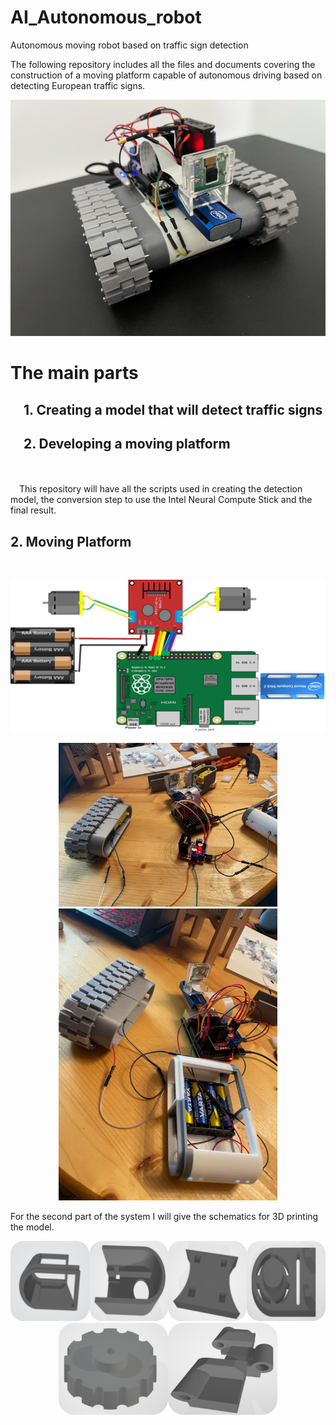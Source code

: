 # AI_Autonomous_robot
Autonomous moving robot based on traffic sign detection


The following repository includes all the files and documents covering the construction of a moving platform capable of autonomous driving based on detecting European traffic signs.
<br />

![Robot_front](./robot_front.jpeg)

# The main parts

##  &emsp;1. Creating a model that will detect traffic signs
##  &emsp;2. Developing a moving platform 


<br /><br />
&emsp;This repository will have all the scripts used in creating the detection model, the conversion step to use the Intel Neural Compute Stick and the final result.


## 2. Moving Platform 
<br />

![Connection diagram](./Picture3.png)
<br />


<div style="text-align:center"><img src="./r3.jpeg" width="350" /></div>
<div style="text-align:center"><img src="./r4.jpeg" width="350" /></div>


For the second part of the system I will give the schematics  for 3D printing the model.

<div style="text-align:center"><img src="./Picture1.png" width="700" /></div>

<div style="text-align:center"><img src="./Picture2.png" width="350" /></div>


